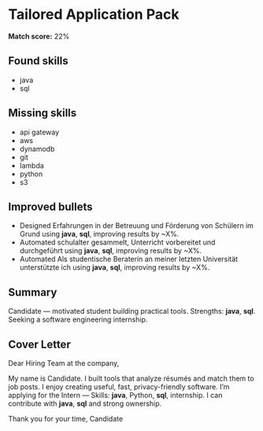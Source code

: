 # Tailored Application Pack
**Match score:** 22%

## Found skills
- java
- sql

## Missing skills
- api gateway
- aws
- dynamodb
- git
- lambda
- python
- s3

## Improved bullets
- Designed Erfahrungen in der Betreuung und Förderung von Schülern im Grund using <strong>java</strong>, <strong>sql</strong>, improving results by ~X%.
- Automated schulalter gesammelt, Unterricht vorbereitet und durchgeführt using <strong>java</strong>, <strong>sql</strong>, improving results by ~X%.
- Automated Als studentische Beraterin an meiner letzten Universität unterstützte ich using <strong>java</strong>, <strong>sql</strong>, improving results by ~X%.

## Summary
Candidate — motivated student building practical tools. Strengths: <strong>java</strong>, <strong>sql</strong>. Seeking a software engineering internship.

## Cover Letter
Dear Hiring Team at the company,

My name is Candidate. I built tools that analyze résumés and match them to job posts. I enjoy creating useful, fast, privacy-friendly software. I’m applying for the Intern — Skills: <strong>java</strong>, Python, <strong>sql</strong>, internship. I can contribute with <strong>java</strong>, <strong>sql</strong> and strong ownership.

Thank you for your time,
Candidate